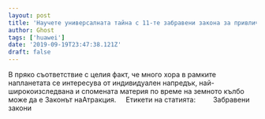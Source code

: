```yaml
---
layout: post
title: 'Научете универсалната тайна с 11-те забравени закона за привличане'
author: Ghost
tags: ['huawei']
date: '2019-09-19T23:47:38.121Z'
draft: false
---
```


В пряко съответствие с целия факт, че много хора в рамките напланетата се интересува от индивидуален напредък, най-широкоизследвана и спомената материя по време на земното кълбо може да е Законът наАтракция.     Етикети на статията:         Забравени закони
